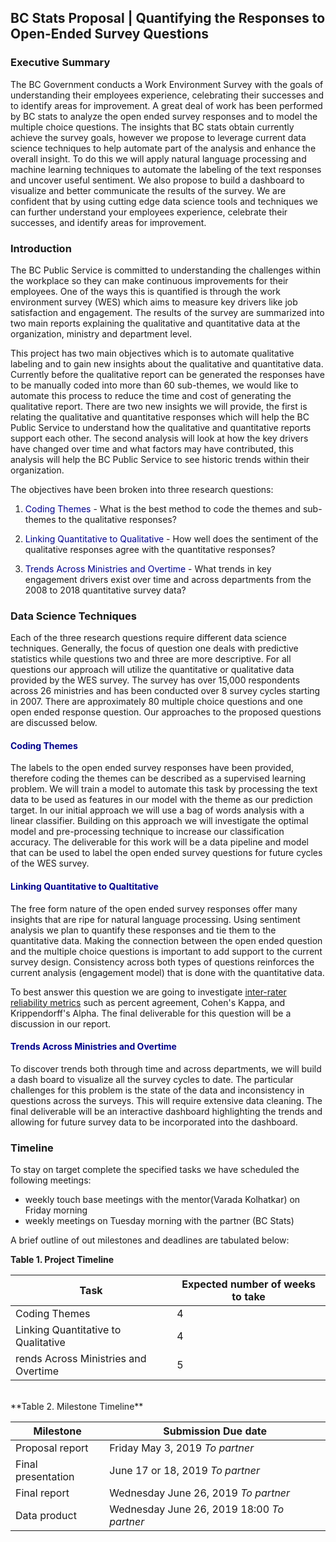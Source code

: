 BC Stats Proposal | Quantifying the Responses to Open-Ended Survey Questions
-----------------

### Executive Summary

The BC Government conducts a Work Environment Survey with the goals of understanding their employees experience, celebrating their successes and to identify areas for improvement. A great deal of work has been performed by BC stats to analyze the open ended survey responses and to model the multiple choice questions. The insights that BC stats obtain currently achieve the survey goals, however we propose to leverage current data science techniques to help automate part of the analysis and enhance the overall insight. To do this we will apply natural language processing and machine learning techniques to automate the labeling of the text responses and uncover useful sentiment. We also propose to build a dashboard to visualize and better communicate the results of the survey. We are confident that by using cutting edge data science tools and techniques we can further understand your employees experience, celebrate their successes, and identify areas for improvement.

### Introduction

The BC Public Service is committed to understanding the challenges within the workplace so they can make continuous improvements for their employees. One of the ways this is quantified is through the work environment survey (WES) which aims to measure key drivers like job satisfaction and engagement. The results of the survey are summarized into two main reports explaining the qualitative and quantitative data at the organization, ministry and department level.

This project has two main objectives which is to automate qualitative labeling and to gain new insights about the qualitative and quantitative data. Currently before the qualitative report can be generated the responses have to be manually coded into more than 60 sub-themes, we would like to automate this process to reduce the time and cost of generating the qualitative report. There are two new insights we will provide, the first is relating the qualitative and quantitative responses which will help the BC Public Service to understand how the qualitative and quantitative reports support each other. The second analysis will look at how the key drivers have changed over time and what factors may have contributed, this analysis will help the BC Public Service to see historic trends within their organization.

The objectives have been broken into three research questions:

1.  <span style="color:Darkblue">Coding Themes</span> - What is the best method to code the themes and sub-themes to the qualitative responses?

2.  <span style="color:Darkblue">Linking Quantitative to Qualitative</span> - How well does the sentiment of the qualitative responses agree with the quantitative responses?

3.  <span style="color:Darkblue">Trends Across Ministries and Overtime</span> - What trends in key engagement drivers exist over time and across departments from the 2008 to 2018 quantitative survey data?

### Data Science Techniques

Each of the three research questions require different data science techniques. Generally, the focus of question one deals with predictive statistics while questions two and three are more descriptive. For all questions our approach will utilize the quantitative or qualitative data provided by the WES survey. The survey has over 15,000 respondents across 26 ministries and has been conducted over 8 survey cycles starting in 2007. There are approximately 80 multiple choice questions and one open ended response question. Our approaches to the proposed questions are discussed below.

#### <span style="color:Darkblue">Coding Themes</span>

The labels to the open ended survey responses have been provided, therefore coding the themes can be described as a supervised learning problem. We will train a model to automate this task by processing the text data to be used as features in our model with the theme as our prediction target. In our initial approach we will use a bag of words analysis with a linear classifier. Building on this approach we will investigate the optimal model and pre-processing technique to increase our classification accuracy. The deliverable for this work will be a data pipeline and model that can be used to label the open ended survey questions for future cycles of the WES survey.

#### <span style="color:Darkblue">Linking Quantitative to Qualtitative</span>

The free form nature of the open ended survey responses offer many insights that are ripe for natural language processing. Using sentiment analysis we plan to quantify these responses and tie them to the quantitative data. Making the connection between the open ended question and the multiple choice questions is important to add support to the current survey design. Consistency across both types of questions reinforces the current analysis (engagement model) that is done with the quantitative data.

To best answer this question we are going to investigate [inter-rater reliability metrics](https://en.wikipedia.org/wiki/Inter-rater_reliability) such as percent agreement, Cohen's Kappa, and Krippendorff's Alpha. The final deliverable for this question will be a discussion in our report.

#### <span style="color:Darkblue">Trends Across Ministries and Overtime</span>

To discover trends both through time and across departments, we will build a dash board to visualize all the survey cycles to date. The particular challenges for this problem is the state of the data and inconsistency in questions across the surveys. This will require extensive data cleaning. The final deliverable will be an interactive dashboard highlighting the trends and allowing for future survey data to be incorporated into the dashboard.

### Timeline

To stay on target complete the specified tasks we have scheduled the following meetings:

-   weekly touch base meetings with the mentor(Varada Kolhatkar) on Friday morning
-   weekly meetings on Tuesday morning with the partner (BC Stats)

A brief outline of out milestones and deadlines are tabulated below:

**Table 1. Project Timeline**

| Task                                 | Expected number of weeks to take |
|--------------------------------------|----------------------------------|
| Coding Themes                        | 4                                |
| Linking Quantitative to Qualitative  | 4                                |
| rends Across Ministries and Overtime | 5                                |

<br>
**Table 2. Milestone Timeline**

| Milestone          | Submission Due date                        |
|--------------------|--------------------------------------------|
| Proposal report    | Friday May 3, 2019 *To partner*            |
| Final presentation | June 17 or 18, 2019 *To partner*           |
| Final report       | Wednesday June 26, 2019 *To partner*       |
| Data product       | Wednesday June 26, 2019 18:00 *To partner* |
